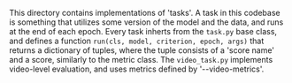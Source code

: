 This directory contains implementations of 'tasks'. A task in this codebase is something that utilizes some version of the model and the data, and runs at the end of each epoch. Every task inherts from the `task.py` base class, and defines a function `run(cls, model, criterion, epoch, args)` that returns a dictionary of tuples, where the tuple consists of a 'score name' and a score, similarly to the metric class. The `video_task.py` implements video-level evaluation, and uses metrics defined by '--video-metrics'.
